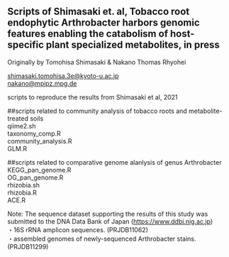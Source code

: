 ## Scripts of Shimasaki et. al, Tobacco root endophytic Arthrobacter harbors genomic features enabling the catabolism of host-specific plant specialized metabolites, in press

Originally by Tomohisa Shimasaki & Nakano Thomas Rhyohei 

 shimasaki.tomohisa.3e@kyoto-u.ac.jp    
 nakano@mpipz.mpg.de

scripts to reproduce the results from Shimasaki et al, 2021 

##scripts related to community analysis of tobacco roots and metabolite-treated soils   
qiime2.sh   
taxonomy_comp.R  
community_analysis.R    
GLM.R

##scripts related to comparative genome alanlysis of genus Arthrobacter  
KEGG_pan_genome.R  
OG_pan_genome.R  
rhizobia.sh  
rhizobia.R  
ACE.R  

Note:
The sequence dataset supporting the results of this study was submitted to the DNA Data Bank of Japan (https://www.ddbj.nig.ac.jp)  
・16S rRNA amplicon sequences. (PRJDB11062)  
・assembled genomes of newly-sequenced Arthrobacter stains. (PRJDB11299)
